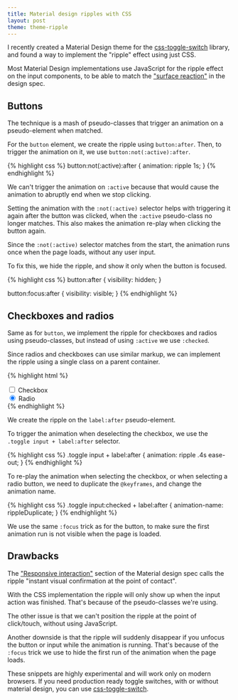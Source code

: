 ```yaml
---
title: Material design ripples with CSS
layout: post
theme: theme-ripple
---
```


I recently created a Material Design theme for the [css-toggle-switch](/css-toggle-switch) library, and found a way to implement the "ripple" effect using just CSS.

Most Material Design implementations use JavaScript for the ripple effect on the input components, to be able to match the ["surface reaction"](http://www.google.ro/design/spec/animation/responsive-interaction.html#responsive-interaction-surface-reaction) in the design spec.

## Buttons

The technique is a mash of pseudo-classes that trigger an animation on a pseudo-element when matched.

<div class="editor-demo" data-html="/demos/css-material-ripples/button.html" data-css="/demos/css-material-ripples/button.css"></div>

For the `button` element, we create the ripple using `button:after`. Then, to trigger the animation on it, we use `button:not(:active):after`.

{% highlight css %}
button:not(:active):after {
  animation: ripple 1s;
}
{% endhighlight %}

We can't trigger the animation on `:active` because that would cause the animation to abruptly end when we stop clicking.

Setting the animation with the `:not(:active)` selector helps with triggering it again after the button was clicked, when the `:active` pseudo-class no longer matches. This also makes the animation re-play when clicking the button again.

Since the `:not(:active)` selector matches from the start, the animation runs once when the page loads, without any user input.

To fix this, we hide the ripple, and show it only when the button is focused.

{% highlight css %}
button:after {
  visibility: hidden;
}

button:focus:after {
  visibility: visible;
}
{% endhighlight %}

## Checkboxes and radios

Same as for `button`, we implement the ripple for checkboxes and radios using pseudo-classes, but instead of using `:active` we use `:checked`.

<div class="editor-demo" data-html="/demos/css-material-ripples/toggle.html" data-css="/demos/css-material-ripples/toggle.css"></div>

Since radios and checkboxes can use similar markup, we can implement the ripple using a single class on a parent container.

{% highlight html %}
<div class="toggle">
  <input type="checkbox" name="c" id="c1">
  <label for="c1">Checkbox</label>
</div>

<div class="toggle">
  <input type="radio" name="r" id="r1" checked>
  <label for="r1">Radio</label>
</div>
{% endhighlight %}

We create the ripple on the `label:after` pseudo-element.

To trigger the animation when deselecting the checkbox, we use the `.toggle input + label:after` selector.

{% highlight css %}
.toggle input + label:after {
  animation: ripple .4s ease-out;
}
{% endhighlight %}

To re-play the animation when selecting the checkbox, or when selecting a radio button, we need to duplicate the `@keyframes`, and change the animation name.

{% highlight css %}
.toggle input:checked + label:after {
  animation-name: rippleDuplicate;
}
{% endhighlight %}

We use the same `:focus` trick as for the button, to make sure the first animation run is not visible when the page is loaded.


## Drawbacks

The ["Responsive interaction"](http://www.google.ro/design/spec/animation/responsive-interaction.html#responsive-interaction-material-response) section of the Material design spec calls the ripple "instant visual confirmation at the point of contact".

With the CSS implementation the ripple will only show up when the input action was finished. That's because of the pseudo-classes we're using.

The other issue is that we can't position the ripple at the point of click/touch, without using JavaScript.

Another downside is that the ripple will suddenly disappear if you unfocus the button or input while the animation is running. That's because of the `:focus` trick we use to hide the first run of the animation when the page loads.

These snippets are highly experimental and will work only on modern browsers. If you need production ready toggle switches, with or without material design, you can use [css-toggle-switch](/css-toggle-switch).

